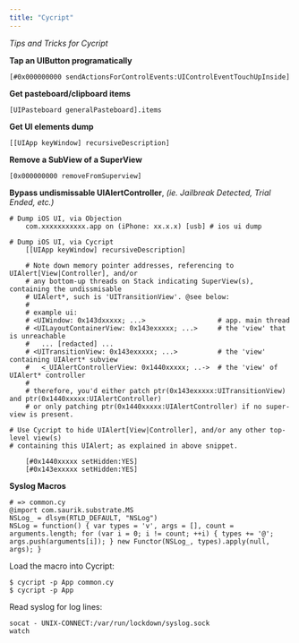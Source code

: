 ```yaml
---
title: "Cycript"
---
```


*Tips and Tricks for Cycript*

**Tap an UIButton programatically**

```
[#0x000000000 sendActionsForControlEvents:UIControlEventTouchUpInside]
```

**Get pasteboard/clipboard items**

```
[UIPasteboard generalPasteboard].items
```

**Get UI elements dump**

```
[[UIApp keyWindow] recursiveDescription]
```

**Remove a SubView of a SuperView**

```
[0x000000000 removeFromSuperview]
```

**Bypass undismissable UIAlertController**, *(ie. Jailbreak Detected, Trial Ended, etc.)*

```
# Dump iOS UI, via Objection
	com.xxxxxxxxxxx.app on (iPhone: xx.x.x) [usb] # ios ui dump

# Dump iOS UI, via Cycript
	[[UIApp keyWindow] recursiveDescription]

	# Note down memory pointer addresses, referencing to UIAlert[View|Controller], and/or 
	# any bottom-up threads on Stack indicating SuperView(s), containing the undissmisable 
	# UIAlert*, such is 'UITransitionView'. @see below:
	# 
	# example ui:
	# <UIWindow: 0x143dxxxxx; ...> 					# app. main thread
	# <UILayoutContainerView: 0x143exxxxx; ...> 	# the 'view' that is unreachable
	# 	... [redacted] ...
	# <UITransitionView: 0x143exxxxx; ...> 			# the 'view' containing UIAlert* subview
	# 	<_UIAlertControllerView: 0x1440xxxxx; ..-> 	# the 'view' of UIAlert* controller
	# 
	# therefore, you'd either patch ptr(0x143exxxxx:UITransitionView) and ptr(0x1440xxxxx:UIAlertController)
	# or only patching ptr(0x1440xxxxx:UIAlertController) if no super-view is present.

# Use Cycript to hide UIAlert[View|Controller], and/or any other top-level view(s) 
# containing this UIAlert; as explained in above snippet.

	[#0x1440xxxxx setHidden:YES]
	[#0x143exxxxx setHidden:YES]
``` 

**Syslog Macros**

```
# => common.cy
@import com.saurik.substrate.MS
NSLog_ = dlsym(RTLD_DEFAULT, "NSLog")
NSLog = function() { var types = 'v', args = [], count = arguments.length; for (var i = 0; i != count; ++i) { types += '@'; args.push(arguments[i]); } new Functor(NSLog_, types).apply(null, args); }
```

Load the macro into Cycript: 

```
$ cycript -p App common.cy
$ cycript -p App
```

Read syslog for log lines:

```
socat - UNIX-CONNECT:/var/run/lockdown/syslog.sock
watch
```


